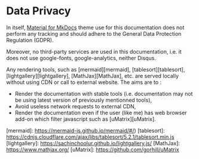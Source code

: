 <!-- BEGIN MKDOCS TEMPLATE -->
<!-- WARNING, DO NOT UPDATE CONTENT BETWEEN MKDOCS TEMPLATE TAG !-->
<!-- Modified content will be overwritten when updating.-->
# Data Privacy

In itself, [Material for MkDocs][mkdocs_material] theme use for this
documentation does not perform any tracking and should adhere to the General
Data Protection Regulation (GDPR).

Moreover, no third-party services are used in this documentation, i.e. it does
not use google-fonts, google-analytics, neither Disqus.

Any rendering tools, such as [mermaid][mermaid], [tablesort][tablesort],
[lightgallery][lightgallery], [MathJax][MathJax], etc. are served locally without
using CDN or call to external website. The aims are to :

- Render the documentation with stable tools (i.e. documentation may not be
  using latest version of previously mentionned tools),
- Avoid useless network requests to external CDN,
- Render the documentation even if the user (like me) has web browser add-on
  which filter javascript such as [uMatrix][uMatrix].

<!-- markdownlint-disable MD034 -->
[mkdocs_material]: https://squidfunk.github.io/mkdocs-material/data-privacy/
[mermaid]: https://mermaid-js.github.io/mermaid/#/)
[tablesort]: https://cdnjs.cloudflare.com/ajax/libs/tablesort/5.2.1/tablesort.min.js
[lightgallery]: https://sachinchoolur.github.io/lightgallery.js/
[MathJax]: https://www.mathjax.org/
[uMatrix]: https://github.com/gorhill/uMatrix
<!-- END MKDOCS TEMPLATE -->
